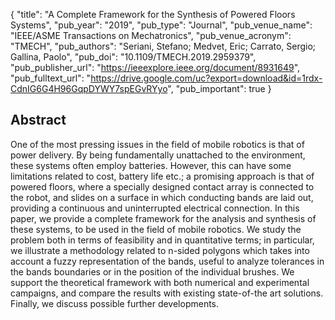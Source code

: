 {
  "title": "A Complete Framework for the Synthesis of Powered Floors Systems",
  "pub_year": "2019",
  "pub_type": "Journal",
  "pub_venue_name": "IEEE/ASME Transactions on Mechatronics",
  "pub_venue_acronym": "TMECH",
  "pub_authors": "Seriani, Stefano; Medvet, Eric; Carrato, Sergio; Gallina, Paolo",
  "pub_doi": "10.1109/TMECH.2019.2959379",
  "pub_publisher_url": "https://ieeexplore.ieee.org/document/8931649",
  "pub_fulltext_url": "https://drive.google.com/uc?export=download&id=1rdx-CdnIG6G4H96GqpDYWY7spEGvRYyo",
  "pub_important": true
}

## Abstract
One of the most pressing issues in the field of mobile robotics is that of power delivery. By being fundamentally unattached to the environment, these systems often employ batteries. However, this can have some limitations related to cost, battery life etc.; a promising approach is that of powered floors, where a specially designed contact array is connected to the robot, and slides on a surface in which conducting bands are laid out, providing a continuous and uninterrupted electrical connection. In this paper, we provide a complete framework for the analysis and synthesis of these systems, to be used in the field of mobile robotics. We study the problem both in terms of feasibility and in quantitative terms; in particular, we illustrate a methodology related to n-sided polygons which takes into account a fuzzy representation of the bands, useful to analyze tolerances in the bands boundaries or in the position of the individual brushes. We support the theoretical framework with both numerical and experimental campaigns, and compare the results with existing state-of-the art solutions. Finally, we discuss possible further developments.
